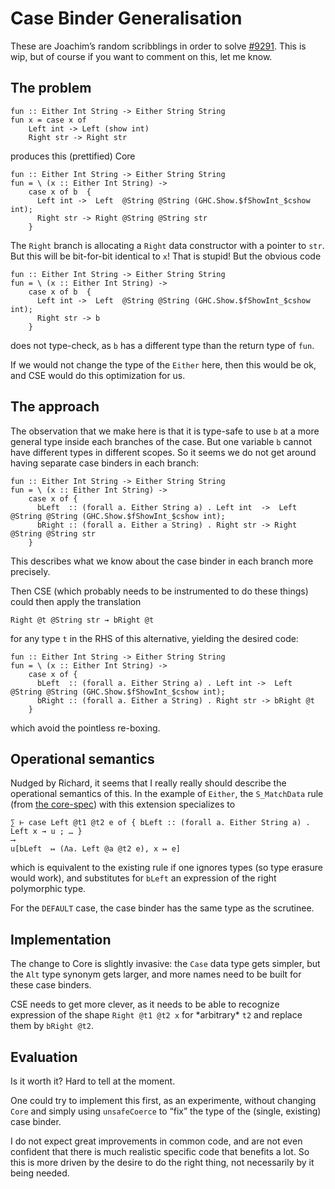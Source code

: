 # Case Binder Generalisation



These are Joachim’s random scribblings in order to solve [\#9291](http://gitlabghc.nibbler/ghc/ghc/issues/9291). This is wip, but of course if you want to comment on this, let me know.


## The problem


```
fun :: Either Int String -> Either String String
fun x = case x of
    Left int -> Left (show int)
    Right str -> Right str
```


produces this (prettified) Core


```
fun :: Either Int String -> Either String String
fun = \ (x :: Either Int String) ->
    case x of b  {
      Left int ->  Left  @String @String (GHC.Show.$fShowInt_$cshow int);
      Right str -> Right @String @String str
    }
```


The `Right` branch is allocating a `Right` data constructor with a pointer to `str`. But this will be bit-for-bit identical to `x`! That is stupid! But the obvious code


```
fun :: Either Int String -> Either String String
fun = \ (x :: Either Int String) ->
    case x of b  {
      Left int ->  Left  @String @String (GHC.Show.$fShowInt_$cshow int);
      Right str -> b
    }
```


does not type-check, as `b` has a different type than the return type of `fun`.



If we would not change the type of the `Either` here, then this would be ok, and CSE would do this optimization for us.


## The approach



The observation that we make here is that it is type-safe to use `b` at a more general type inside each branches of the case. But one variable `b` cannot have different types in different scopes. So it seems we do not get around having separate case binders in each branch:


```
fun :: Either Int String -> Either String String
fun = \ (x :: Either Int String) ->
    case x of {
      bLeft  :: (forall a. Either String a) . Left int  ->  Left  @String @String (GHC.Show.$fShowInt_$cshow int);
      bRight :: (forall a. Either a String) . Right str -> Right @String @String str
    }
```


This describes what we know about the case binder in each branch more precisely.



Then CSE (which probably needs to be instrumented to do these things) could then apply the translation


```
Right @t @String str ⇝ bRight @t
```


for any type `t` in the RHS of this alternative, yielding the desired code:


```
fun :: Either Int String -> Either String String
fun = \ (x :: Either Int String) ->
    case x of {
      bLeft  :: (forall a. Either String a) . Left int ->  Left  @String @String (GHC.Show.$fShowInt_$cshow int);
      bRight :: (forall a. Either a String) . Right str -> bRight @t
    }
```


which avoid the pointless re-boxing.


## Operational semantics



Nudged by Richard, it seems that I really really should describe the operational semantics of this. In the example of `Either`, the `S_MatchData` rule (from [
the core-spec](https://github.com/ghc/ghc/blob/master/docs/core-spec/core-spec.pdf)) with this extension specializes to


```wiki
∑ ⊢ case Left @t1 @t2 e of { bLeft :: (forall a. Either String a) . Left x → u ; … }
⟶
u[bLeft  ↦ (Λa. Left @a @t2 e), x ↦ e]
```


which is equivalent to the existing rule if one ignores types (so type erasure would work), and substitutes for `bLeft` an expression of the right polymorphic type.



For the `DEFAULT` case, the case binder has the same type as the scrutinee.


## Implementation



The change to Core is slightly invasive: the `Case` data type gets simpler, but the `Alt` type synonym gets larger, and more names need to be built for these case binders.



CSE needs to get more clever, as it needs to be able to recognize expression of the shape `Right @t1 @t2 x` for \*arbitrary\* `t2` and replace them by `bRight @t2`. 


## Evaluation



Is it worth it? Hard to tell at the moment.



One could try to implement this first, as an experimente, without changing `Core` and simply using `unsafeCoerce` to “fix” the type of the (single, existing) case binder.



I do not expect great improvements in common code, and are not even confident that there is much realistic specific code that benefits a lot. So this is more driven by the desire to do the right thing, not necessarily by it being needed.


